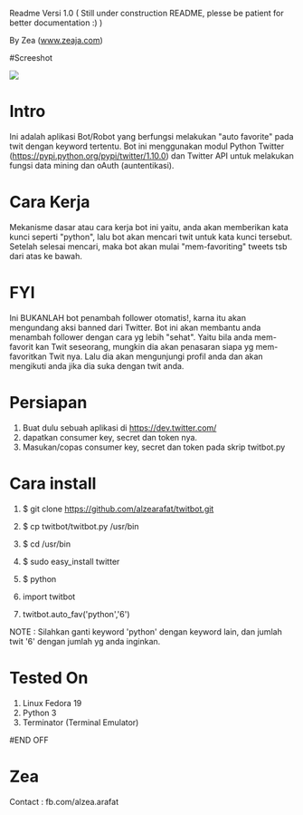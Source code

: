 Readme Versi 1.0 ( Still under construction README, plesse be patient for better documentation  :) )

By Zea (www.zeaja.com)


#Screeshot

![](https://fbcdn-sphotos-g-a.akamaihd.net/hphotos-ak-ash3/1424400_5001940341419_40210314_n.jpg)


# Intro

Ini adalah aplikasi Bot/Robot yang berfungsi melakukan "auto favorite" pada twit dengan keyword tertentu. Bot ini menggunakan modul Python Twitter (https://pypi.python.org/pypi/twitter/1.10.0) dan Twitter API untuk melakukan fungsi data mining dan oAuth (auntentikasi).

# Cara Kerja

Mekanisme dasar atau cara kerja bot ini yaitu, anda akan memberikan kata kunci seperti "python", lalu bot akan mencari twit untuk kata kunci tersebut. Setelah selesai mencari, maka bot  akan mulai "mem-favoriting" tweets tsb dari atas ke bawah.

# FYI

Ini BUKANLAH bot penambah follower otomatis!, karna itu akan mengundang aksi banned dari Twitter. Bot ini akan membantu anda menambah follower dengan cara yg lebih "sehat". Yaitu bila anda mem-favorit kan Twit seseorang, mungkin dia akan penasaran siapa yg mem-favoritkan Twit nya. Lalu dia akan mengunjungi profil anda dan akan mengikuti anda jika dia suka dengan twit anda.

# Persiapan

1. Buat dulu sebuah aplikasi di https://dev.twitter.com/
2. dapatkan consumer key, secret dan token nya.
3. Masukan/copas consumer key, secret dan token pada skrip twitbot.py

# Cara install

1. $ git clone https://github.com/alzearafat/twitbot.git
2. $ cp twitbot/twitbot.py /usr/bin
3. $ cd /usr/bin
4. $ sudo easy_install twitter
5. $ python

6.  import twitbot
7.  twitbot.auto_fav('python','6')

NOTE : Silahkan ganti keyword 'python' dengan keyword lain, dan jumlah twit '6' dengan jumlah yg anda inginkan.


# Tested On

1. Linux Fedora 19
2. Python 3
3. Terminator (Terminal Emulator)



#END OFF

# Zea

Contact : fb.com/alzea.arafat
